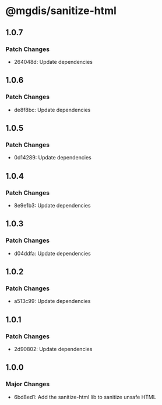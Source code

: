 # @mgdis/sanitize-html

## 1.0.7

### Patch Changes

- 264048d: Update dependencies

## 1.0.6

### Patch Changes

- de8f8bc: Update dependencies

## 1.0.5

### Patch Changes

- 0d14289: Update dependencies

## 1.0.4

### Patch Changes

- 8e9e1b3: Update dependencies

## 1.0.3

### Patch Changes

- d04ddfa: Update dependencies

## 1.0.2

### Patch Changes

- a513c99: Update dependencies

## 1.0.1

### Patch Changes

- 2d90802: Update dependencies

## 1.0.0

### Major Changes

- 6bd8ed1: Add the sanitize-html lib to sanitize unsafe HTML
